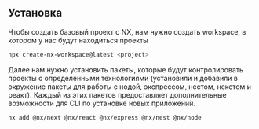
## Установка

Чтобы создать базовый проект с NX, нам нужно создать workspace, в котором у нас будут находиться проекты

```bash
npx create-nx-workspace@latest <project>
```

Далее нам нужно установить пакеты, которые будут контролировать проекты с определёнными технологиями (установили и добавили в окружение пакеты для работы с нодой, экспрессом, нестом, некстом и реакт). Каждый из этих пакетов предоставляет дополнительные возможности для CLI по установке новых приложений.

```bash
nx add @nx/next @nx/react @nx/express @nx/nest @nx/node
```













